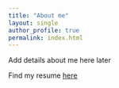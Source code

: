 ```yaml
---
title: "About me"
layout: single
author_profile: true
permalink: index.html
---
```


Add details about me here later

Find my resume [here](/assets/docs/resume.pdf)